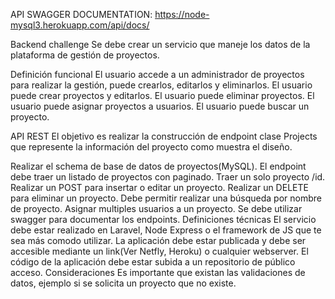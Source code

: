 API SWAGGER DOCUMENTATION: https://node-mysql3.herokuapp.com/api/docs/

Backend challenge
Se debe crear un servicio que maneje los datos de la plataforma de gestión de proyectos.

Definición funcional
El usuario accede a un administrador de proyectos para realizar la gestión, puede crearlos, editarlos y eliminarlos.
El usuario puede crear proyectos y editarlos.
El usuario puede eliminar proyectos.
El usuario puede asignar proyectos a usuarios.
El usuario puede buscar un proyecto.

API REST
El objetivo es realizar la construcción de endpoint clase Projects que represente la información del proyecto como muestra el diseño.

Realizar el schema de base de datos de proyectos(MySQL).
El endpoint debe traer un listado de proyectos con paginado.
Traer un solo proyecto /id.
Realizar un POST para insertar o editar un proyecto.
Realizar un DELETE para eliminar un proyecto.
Debe permitir realizar una búsqueda por nombre de proyecto.
Asignar multiples usuarios a un proyecto.
Se debe utilizar swagger para documentar los endpoints.
Definiciones técnicas
El servicio debe estar realizado en Laravel, Node Express o el framework de JS que te sea más comodo utilizar.
La aplicación debe estar publicada y debe ser accesible mediante un link(Ver Netfly, Heroku) o cualquier webserver.
El código de la aplicación debe estar subida a un repositorio de público acceso.
Consideraciones
Es importante que existan las validaciones de datos, ejemplo si se solicita un proyecto que no existe.

